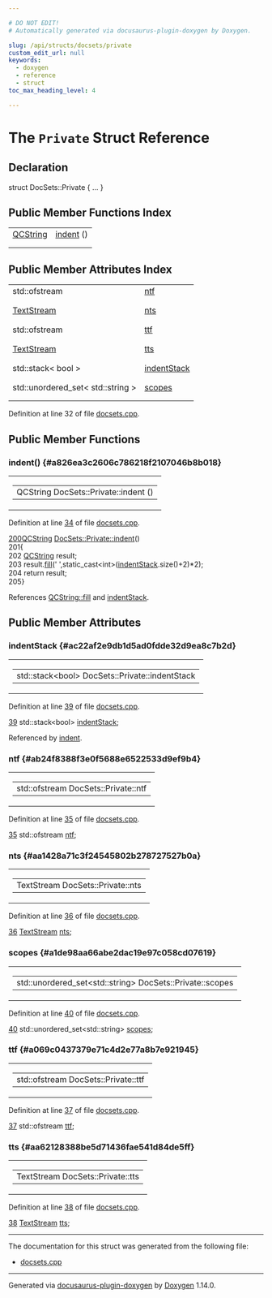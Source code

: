 ```yaml
---

# DO NOT EDIT!
# Automatically generated via docusaurus-plugin-doxygen by Doxygen.

slug: /api/structs/docsets/private
custom_edit_url: null
keywords:
  - doxygen
  - reference
  - struct
toc_max_heading_level: 4

---
```


<div class="doxyPage">

# The `Private` Struct Reference



## Declaration

<div class="doxyDeclaration">
struct DocSets::Private { ... }
</div>

## Public Member Functions Index

<table class="doxyMembersIndex">

<tr class="doxyMemberIndexItem">
<td class="doxyMemberIndexItemType" align="left" valign="top"><a href="/web-doxygen/docs/api/classes/qcstring">QCString</a></td>
<td class="doxyMemberIndexItemName" align="left" valign="top"><a href="#a826ea3c2606c786218f2107046b8b018">indent</a> ()</td>
</tr>
<tr class="doxyMemberIndexDescription">
<td class="doxyMemberIndexDescriptionLeft"></td>
<td class="doxyMemberIndexDescriptionRight">
</td>
</tr>
<tr class="doxyMemberIndexSeparator">
<td class="doxyMemberIndexSeparator" colspan="2"></td>
</tr>

</table>

## Public Member Attributes Index

<table class="doxyMembersIndex">

<tr class="doxyMemberIndexItem">
<td class="doxyMemberIndexItemType" align="left" valign="top">std::ofstream</td>
<td class="doxyMemberIndexItemName" align="left" valign="top"><a href="#ab24f8388f3e0f5688e6522533d9ef9b4">ntf</a></td>
</tr>
<tr class="doxyMemberIndexDescription">
<td class="doxyMemberIndexDescriptionLeft"></td>
<td class="doxyMemberIndexDescriptionRight">
</td>
</tr>
<tr class="doxyMemberIndexSeparator">
<td class="doxyMemberIndexSeparator" colspan="2"></td>
</tr>

<tr class="doxyMemberIndexItem">
<td class="doxyMemberIndexItemType" align="left" valign="top"><a href="/web-doxygen/docs/api/classes/textstream">TextStream</a></td>
<td class="doxyMemberIndexItemName" align="left" valign="top"><a href="#aa1428a71c3f24545802b278727527b0a">nts</a></td>
</tr>
<tr class="doxyMemberIndexDescription">
<td class="doxyMemberIndexDescriptionLeft"></td>
<td class="doxyMemberIndexDescriptionRight">
</td>
</tr>
<tr class="doxyMemberIndexSeparator">
<td class="doxyMemberIndexSeparator" colspan="2"></td>
</tr>

<tr class="doxyMemberIndexItem">
<td class="doxyMemberIndexItemType" align="left" valign="top">std::ofstream</td>
<td class="doxyMemberIndexItemName" align="left" valign="top"><a href="#a069c0437379e71c4d2e77a8b7e921945">ttf</a></td>
</tr>
<tr class="doxyMemberIndexDescription">
<td class="doxyMemberIndexDescriptionLeft"></td>
<td class="doxyMemberIndexDescriptionRight">
</td>
</tr>
<tr class="doxyMemberIndexSeparator">
<td class="doxyMemberIndexSeparator" colspan="2"></td>
</tr>

<tr class="doxyMemberIndexItem">
<td class="doxyMemberIndexItemType" align="left" valign="top"><a href="/web-doxygen/docs/api/classes/textstream">TextStream</a></td>
<td class="doxyMemberIndexItemName" align="left" valign="top"><a href="#aa62128388be5d71436fae541d84de5ff">tts</a></td>
</tr>
<tr class="doxyMemberIndexDescription">
<td class="doxyMemberIndexDescriptionLeft"></td>
<td class="doxyMemberIndexDescriptionRight">
</td>
</tr>
<tr class="doxyMemberIndexSeparator">
<td class="doxyMemberIndexSeparator" colspan="2"></td>
</tr>

<tr class="doxyMemberIndexItem">
<td class="doxyMemberIndexItemType" align="left" valign="top">std::stack&lt; bool &gt;</td>
<td class="doxyMemberIndexItemName" align="left" valign="top"><a href="#ac22af2e9db1d5ad0fdde32d9ea8c7b2d">indentStack</a></td>
</tr>
<tr class="doxyMemberIndexDescription">
<td class="doxyMemberIndexDescriptionLeft"></td>
<td class="doxyMemberIndexDescriptionRight">
</td>
</tr>
<tr class="doxyMemberIndexSeparator">
<td class="doxyMemberIndexSeparator" colspan="2"></td>
</tr>

<tr class="doxyMemberIndexItem">
<td class="doxyMemberIndexItemType" align="left" valign="top">std::unordered_set&lt; std::string &gt;</td>
<td class="doxyMemberIndexItemName" align="left" valign="top"><a href="#a1de98aa66abe2dac19e97c058cd07619">scopes</a></td>
</tr>
<tr class="doxyMemberIndexDescription">
<td class="doxyMemberIndexDescriptionLeft"></td>
<td class="doxyMemberIndexDescriptionRight">
</td>
</tr>
<tr class="doxyMemberIndexSeparator">
<td class="doxyMemberIndexSeparator" colspan="2"></td>
</tr>

</table>


<p>Definition at line 32 of file <a href="/web-doxygen/docs/api/files/src/docsets-cpp">docsets.cpp</a>.</p>

<div class="doxySectionDef">

## Public Member Functions

### indent() {#a826ea3c2606c786218f2107046b8b018}

<div class="doxyMemberItem">
<div class="doxyMemberProto">
<table class="doxyMemberLabels">
<tr class="doxyMemberLabels">
<td class="doxyMemberLabelsLeft">
<table class="doxyMemberName">
<tr>
<td class="doxyMemberName">QCString DocSets::Private::indent ()</td>
</tr>
</table>
</td>
</tr>
</table>
</div>
<div class="doxyMemberDoc">


<p>Definition at line <a href="/web-doxygen/docs/api/files/src/docsets-cpp/#l00034">34</a> of file <a href="/web-doxygen/docs/api/files/src/docsets-cpp">docsets.cpp</a>.</p>

<div class="doxyProgramListing">

<div class="doxyCodeLine"><span class="doxyLineNumber"><a href="#a826ea3c2606c786218f2107046b8b018">200</a></span><span class="doxyLineContent"><span class="doxyHighlight"><a href="/web-doxygen/docs/api/classes/qcstring">QCString</a> <a href="#a826ea3c2606c786218f2107046b8b018">DocSets::Private::indent</a>()</span></span></div>
<div class="doxyCodeLine"><span class="doxyLineNumber">201</span><span class="doxyLineContent"><span class="doxyHighlight">{</span></span></div>
<div class="doxyCodeLine"><span class="doxyLineNumber">202</span><span class="doxyLineContent"><span class="doxyHighlight">  <a href="/web-doxygen/docs/api/classes/qcstring">QCString</a> result;</span></span></div>
<div class="doxyCodeLine"><span class="doxyLineNumber">203</span><span class="doxyLineContent"><span class="doxyHighlight">  result.<a href="/web-doxygen/docs/api/classes/qcstring/#a08003d3e6c9acc46e4d392612ba492f7">fill</a>(</span><span class="doxyHighlightCharLiteral">' '</span><span class="doxyHighlight">,</span><span class="doxyHighlightKeyword">static_cast&lt;</span><span class="doxyHighlightKeywordType">int</span><span class="doxyHighlightKeyword">&gt;</span><span class="doxyHighlight">(<a href="#ac22af2e9db1d5ad0fdde32d9ea8c7b2d">indentStack</a>.size()+2)*2);</span></span></div>
<div class="doxyCodeLine"><span class="doxyLineNumber">204</span><span class="doxyLineContent"><span class="doxyHighlight">  </span><span class="doxyHighlightKeywordFlow">return</span><span class="doxyHighlight"> result;</span></span></div>
<div class="doxyCodeLine"><span class="doxyLineNumber">205</span><span class="doxyLineContent"><span class="doxyHighlight">}</span></span></div>

</div>


References <a href="/web-doxygen/docs/api/classes/qcstring/#a08003d3e6c9acc46e4d392612ba492f7">QCString::fill</a> and <a href="#ac22af2e9db1d5ad0fdde32d9ea8c7b2d">indentStack</a>.
</div>
</div>

</div>

<div class="doxySectionDef">

## Public Member Attributes

### indentStack {#ac22af2e9db1d5ad0fdde32d9ea8c7b2d}

<div class="doxyMemberItem">
<div class="doxyMemberProto">
<table class="doxyMemberLabels">
<tr class="doxyMemberLabels">
<td class="doxyMemberLabelsLeft">
<table class="doxyMemberName">
<tr>
<td class="doxyMemberName">std::stack&lt;bool&gt; DocSets::Private::indentStack</td>
</tr>
</table>
</td>
</tr>
</table>
</div>
<div class="doxyMemberDoc">


<p>Definition at line <a href="/web-doxygen/docs/api/files/src/docsets-cpp/#l00039">39</a> of file <a href="/web-doxygen/docs/api/files/src/docsets-cpp">docsets.cpp</a>.</p>

<div class="doxyProgramListing">

<div class="doxyCodeLine"><span class="doxyLineNumber"><a href="#ac22af2e9db1d5ad0fdde32d9ea8c7b2d">39</a></span><span class="doxyLineContent"><span class="doxyHighlight">  std::stack&lt;bool&gt; <a href="#ac22af2e9db1d5ad0fdde32d9ea8c7b2d">indentStack</a>;</span></span></div>

</div>


Referenced by <a href="#a826ea3c2606c786218f2107046b8b018">indent</a>.
</div>
</div>

### ntf {#ab24f8388f3e0f5688e6522533d9ef9b4}

<div class="doxyMemberItem">
<div class="doxyMemberProto">
<table class="doxyMemberLabels">
<tr class="doxyMemberLabels">
<td class="doxyMemberLabelsLeft">
<table class="doxyMemberName">
<tr>
<td class="doxyMemberName">std::ofstream DocSets::Private::ntf</td>
</tr>
</table>
</td>
</tr>
</table>
</div>
<div class="doxyMemberDoc">


<p>Definition at line <a href="/web-doxygen/docs/api/files/src/docsets-cpp/#l00035">35</a> of file <a href="/web-doxygen/docs/api/files/src/docsets-cpp">docsets.cpp</a>.</p>

<div class="doxyProgramListing">

<div class="doxyCodeLine"><span class="doxyLineNumber"><a href="#ab24f8388f3e0f5688e6522533d9ef9b4">35</a></span><span class="doxyLineContent"><span class="doxyHighlight">  std::ofstream <a href="#ab24f8388f3e0f5688e6522533d9ef9b4">ntf</a>;</span></span></div>

</div>

</div>
</div>

### nts {#aa1428a71c3f24545802b278727527b0a}

<div class="doxyMemberItem">
<div class="doxyMemberProto">
<table class="doxyMemberLabels">
<tr class="doxyMemberLabels">
<td class="doxyMemberLabelsLeft">
<table class="doxyMemberName">
<tr>
<td class="doxyMemberName">TextStream DocSets::Private::nts</td>
</tr>
</table>
</td>
</tr>
</table>
</div>
<div class="doxyMemberDoc">


<p>Definition at line <a href="/web-doxygen/docs/api/files/src/docsets-cpp/#l00036">36</a> of file <a href="/web-doxygen/docs/api/files/src/docsets-cpp">docsets.cpp</a>.</p>

<div class="doxyProgramListing">

<div class="doxyCodeLine"><span class="doxyLineNumber"><a href="#aa1428a71c3f24545802b278727527b0a">36</a></span><span class="doxyLineContent"><span class="doxyHighlight">  <a href="/web-doxygen/docs/api/classes/textstream">TextStream</a>    <a href="#aa1428a71c3f24545802b278727527b0a">nts</a>;</span></span></div>

</div>

</div>
</div>

### scopes {#a1de98aa66abe2dac19e97c058cd07619}

<div class="doxyMemberItem">
<div class="doxyMemberProto">
<table class="doxyMemberLabels">
<tr class="doxyMemberLabels">
<td class="doxyMemberLabelsLeft">
<table class="doxyMemberName">
<tr>
<td class="doxyMemberName">std::unordered_set&lt;std::string&gt; DocSets::Private::scopes</td>
</tr>
</table>
</td>
</tr>
</table>
</div>
<div class="doxyMemberDoc">


<p>Definition at line <a href="/web-doxygen/docs/api/files/src/docsets-cpp/#l00040">40</a> of file <a href="/web-doxygen/docs/api/files/src/docsets-cpp">docsets.cpp</a>.</p>

<div class="doxyProgramListing">

<div class="doxyCodeLine"><span class="doxyLineNumber"><a href="#a1de98aa66abe2dac19e97c058cd07619">40</a></span><span class="doxyLineContent"><span class="doxyHighlight">  std::unordered_set&lt;std::string&gt; <a href="#a1de98aa66abe2dac19e97c058cd07619">scopes</a>;</span></span></div>

</div>

</div>
</div>

### ttf {#a069c0437379e71c4d2e77a8b7e921945}

<div class="doxyMemberItem">
<div class="doxyMemberProto">
<table class="doxyMemberLabels">
<tr class="doxyMemberLabels">
<td class="doxyMemberLabelsLeft">
<table class="doxyMemberName">
<tr>
<td class="doxyMemberName">std::ofstream DocSets::Private::ttf</td>
</tr>
</table>
</td>
</tr>
</table>
</div>
<div class="doxyMemberDoc">


<p>Definition at line <a href="/web-doxygen/docs/api/files/src/docsets-cpp/#l00037">37</a> of file <a href="/web-doxygen/docs/api/files/src/docsets-cpp">docsets.cpp</a>.</p>

<div class="doxyProgramListing">

<div class="doxyCodeLine"><span class="doxyLineNumber"><a href="#a069c0437379e71c4d2e77a8b7e921945">37</a></span><span class="doxyLineContent"><span class="doxyHighlight">  std::ofstream <a href="#a069c0437379e71c4d2e77a8b7e921945">ttf</a>;</span></span></div>

</div>

</div>
</div>

### tts {#aa62128388be5d71436fae541d84de5ff}

<div class="doxyMemberItem">
<div class="doxyMemberProto">
<table class="doxyMemberLabels">
<tr class="doxyMemberLabels">
<td class="doxyMemberLabelsLeft">
<table class="doxyMemberName">
<tr>
<td class="doxyMemberName">TextStream DocSets::Private::tts</td>
</tr>
</table>
</td>
</tr>
</table>
</div>
<div class="doxyMemberDoc">


<p>Definition at line <a href="/web-doxygen/docs/api/files/src/docsets-cpp/#l00038">38</a> of file <a href="/web-doxygen/docs/api/files/src/docsets-cpp">docsets.cpp</a>.</p>

<div class="doxyProgramListing">

<div class="doxyCodeLine"><span class="doxyLineNumber"><a href="#aa62128388be5d71436fae541d84de5ff">38</a></span><span class="doxyLineContent"><span class="doxyHighlight">  <a href="/web-doxygen/docs/api/classes/textstream">TextStream</a>    <a href="#aa62128388be5d71436fae541d84de5ff">tts</a>;</span></span></div>

</div>

</div>
</div>

</div>

<hr/>

<p>The documentation for this struct was generated from the following file:</p>

<ul>
<li><a href="/web-doxygen/docs/api/files/src/docsets-cpp">docsets.cpp</a></li>
</ul>

<hr/>

<p class="doxyGeneratedBy">Generated via <a href="https://github.com/xpack/docusaurus-plugin-doxygen">docusaurus-plugin-doxygen</a> by <a href="https://www.doxygen.nl">Doxygen</a> 1.14.0.</p>

</div>

